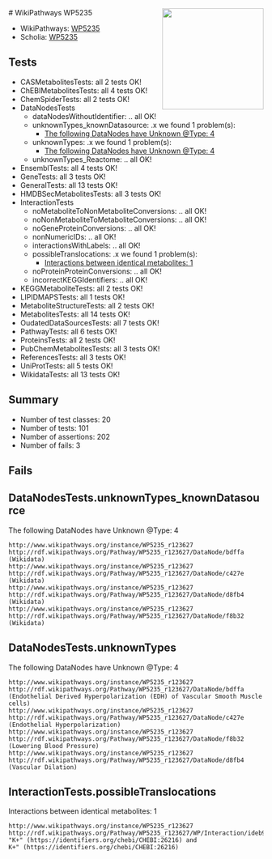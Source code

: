 <img style="float: right; width: 200px" src="https://upload.wikimedia.org/wikipedia/commons/thumb/8/83/Wplogo_with_text_500.png/640px-Wplogo_with_text_500.png" />
# WikiPathways WP5235

* WikiPathways: [WP5235](https://new.wikipathways.org/pathways/WP5235)
* Scholia: [WP5235](https://scholia.toolforge.org/wikipathways/WP5235)
## Tests
* CASMetabolitesTests: all 2 tests OK!
* ChEBIMetabolitesTests: all 4 tests OK!
* ChemSpiderTests: all 2 tests OK!
* DataNodesTests
    * dataNodesWithoutIdentifier: .. all OK!
    * unknownTypes_knownDatasource: .x we found 1 problem(s):
        * [The following DataNodes have Unknown @Type: 4](#904516d9)
    * unknownTypes: .x we found 1 problem(s):
        * [The following DataNodes have Unknown @Type: 4](#839973e2)
    * unknownTypes_Reactome: .. all OK!
* EnsemblTests: all 4 tests OK!
* GeneTests: all 3 tests OK!
* GeneralTests: all 13 tests OK!
* HMDBSecMetabolitesTests: all 3 tests OK!
* InteractionTests
    * noMetaboliteToNonMetaboliteConversions: .. all OK!
    * noNonMetaboliteToMetaboliteConversions: .. all OK!
    * noGeneProteinConversions: .. all OK!
    * nonNumericIDs: .. all OK!
    * interactionsWithLabels: .. all OK!
    * possibleTranslocations: .x we found 1 problem(s):
        * [Interactions between identical metabolites: 1](#d59038c4)
    * noProteinProteinConversions: .. all OK!
    * incorrectKEGGIdentifiers: .. all OK!
* KEGGMetaboliteTests: all 2 tests OK!
* LIPIDMAPSTests: all 1 tests OK!
* MetaboliteStructureTests: all 2 tests OK!
* MetabolitesTests: all 14 tests OK!
* OudatedDataSourcesTests: all 7 tests OK!
* PathwayTests: all 6 tests OK!
* ProteinsTests: all 2 tests OK!
* PubChemMetabolitesTests: all 3 tests OK!
* ReferencesTests: all 3 tests OK!
* UniProtTests: all 5 tests OK!
* WikidataTests: all 13 tests OK!


## Summary

* Number of test classes: 20
* Number of tests: 101
* Number of assertions: 202
* Number of fails: 3

## Fails

<a name="904516d9" />

## DataNodesTests.unknownTypes_knownDatasource

The following DataNodes have Unknown @Type: 4
```
http://www.wikipathways.org/instance/WP5235_r123627 http://rdf.wikipathways.org/Pathway/WP5235_r123627/DataNode/bdffa (Wikidata)
http://www.wikipathways.org/instance/WP5235_r123627 http://rdf.wikipathways.org/Pathway/WP5235_r123627/DataNode/c427e (Wikidata)
http://www.wikipathways.org/instance/WP5235_r123627 http://rdf.wikipathways.org/Pathway/WP5235_r123627/DataNode/d8fb4 (Wikidata)
http://www.wikipathways.org/instance/WP5235_r123627 http://rdf.wikipathways.org/Pathway/WP5235_r123627/DataNode/f8b32 (Wikidata)
```

<a name="839973e2" />

## DataNodesTests.unknownTypes

The following DataNodes have Unknown @Type: 4
```
http://www.wikipathways.org/instance/WP5235_r123627 http://rdf.wikipathways.org/Pathway/WP5235_r123627/DataNode/bdffa (Endothelial Derived Hyperpolarization (EDH) of Vascular Smooth Muscle cells)
http://www.wikipathways.org/instance/WP5235_r123627 http://rdf.wikipathways.org/Pathway/WP5235_r123627/DataNode/c427e (Endothelial Hyperpolarization)
http://www.wikipathways.org/instance/WP5235_r123627 http://rdf.wikipathways.org/Pathway/WP5235_r123627/DataNode/f8b32 (Lowering Blood Pressure)
http://www.wikipathways.org/instance/WP5235_r123627 http://rdf.wikipathways.org/Pathway/WP5235_r123627/DataNode/d8fb4 (Vascular Dilation)
```

<a name="d59038c4" />

## InteractionTests.possibleTranslocations

Interactions between identical metabolites: 1
```
http://www.wikipathways.org/instance/WP5235_r123627 http://rdf.wikipathways.org/Pathway/WP5235_r123627/WP/Interaction/ideb9160ff "K+" (https://identifiers.org/chebi/CHEBI:26216) and 
K+" (https://identifiers.org/chebi/CHEBI:26216)
```

